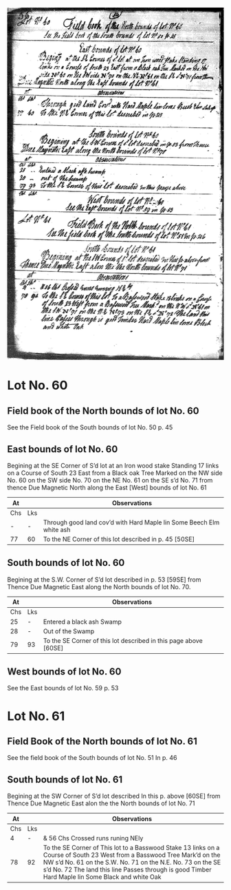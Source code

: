 ![page 54](../image/fieldbook/ovid-page-54.jpg)

# Lot No. 60

## Field book of the North bounds of lot No. 60

See the Field book of the South bounds of lot No. 50 p. 45

## East bounds of lot No. 60

Begining at the SE Corner of S’d lot at an Iron wood stake Standing 17 links on a Course of South 23 East from a Black oak Tree Marked on the NW side No. 60 on the SW side No. 70 on the NE No. 61 on the SE s’d  No. 71 from thence Due Magnetic North along the East [West] bounds of lot No. 61

| At |    | Observations |
| -- | -- | ------------ |
| Chs | Lks | |
| - | - | Through good land cov’d with Hard Maple lin Some Beech Elm white ash |
| 77 | 60 | To the NE Corner of this lot described in p. 45 [50SE] |

## South bounds of lot No. 60

Begining at the S.W. Corner of S’d  lot described in p. 53 [59SE] from Thence Due Magnetic East along the North bounds of lot No. 70.

| At |    | Observations |
| -- | -- | ------------ |
| Chs | Lks | |
25 | - | Entered a black ash Swamp
28 | - | Out of the Swamp
79 | 93 | To the SE Corner of this lot described in this page above [60SE]

## West bounds of lot No. 60

See the East bounds of lot No. 59 p. 53

# Lot No. 61

## Field Book of the North bounds of lot No. 61

See the field book of the South bounds of lot No. 51 In p. 46

## South bounds of lot No. 61

Begining at the SW Corner of S’d lot described In this p. above [60SE] from Thence Due Magnetic East alon the the North bounds of lot No. 71

| At |    | Observations |
| -- | -- | ------------ |
| Chs | Lks | |
4 | - | & 56 Chs Crossed runs runing NEly
78 | 92 | To the SE Corner of This lot to a Basswood Stake 13 links on a Course of South 23 West from a Basswood Tree Mark’d on the NW s’d No. 61 on the S.W. No. 71 on the N.E. No. 73 on the SE s’d  No. 72  The land this line Passes through is good Timber Hard Maple lin Some Black and white Oak
